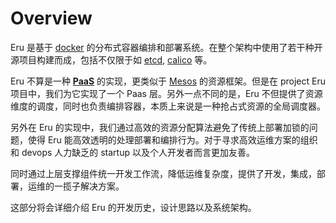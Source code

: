 # Overview

Eru 是基于 [docker](https://github.com/moby/moby) 的分布式容器编排和部署系统。在整个架构中使用了若干种开源项目构建而成，包括不仅限于如 [etcd](https://github.com/coreos/etcd), [calico](https://www.projectcalico.org/) 等。

Eru 不算是一种 **[PaaS](https://zh.wikipedia.org/wiki/%E5%B9%B3%E5%8F%B0%E5%8D%B3%E6%9C%8D%E5%8A%A1)** 的实现，更类似于 [Mesos](http://mesos.apache.org/) 的资源框架。但是在 project Eru 项目中，我们为它实现了一个 Paas 层。另外一点不同的是，Eru 不但提供了资源维度的调度，同时也负责编排容器，本质上来说是一种抢占式资源的全局调度器。

另外在 Eru 的实现中，我们通过高效的资源分配算法避免了传统上部署加锁的问题，使得 Eru 能高效透明的处理部署和编排行为。对于寻求高效运维方案的组织和 devops 人力缺乏的 startup 以及个人开发者而言更加友善。

同时通过上层支撑组件统一开发工作流，降低运维复杂度，提供了开发，集成，部署，运维的一揽子解决方案。

这部分将会详细介绍 Eru 的开发历史，设计思路以及系统架构。
